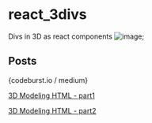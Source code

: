 # react_3divs
Divs in 3D as react components 
![image](https://cdn-images-1.medium.com/max/1600/1*YVE7Z9V4iL7mgSiY2xDw7w.png);
## Posts 

{codeburst.io / medium}

[3D Modeling HTML - part1](https://codeburst.io/3d-modeling-html-part-1-98b730fd308e)

[3D Modeling HTML - part2](https://codeburst.io/3d-modeling-html-part-2-84ea243a39ce)
